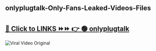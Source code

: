 
 ## onlyplugtalk-Only-Fans-Leaked-Videos-Files

# <h2><a href="https://mediaupload.pro?onlyplugtalk">🔗 Click to LINKS ⏩⏩ 👉 🟢 onlyplugtalk </a></h2>

<a href="https://mediaupload.pro?onlyplugtalk" rel="nofollow" data-target="animated-image.originalLink"><img src="https://i.ibb.co.com/xMMVF88/686577567.gif" alt="Viral Video Original" style="max-width: 100%; display: inline-block;" data-target="animated-image.originalImage"></a>